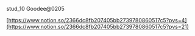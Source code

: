 stud_10 Goodee@0205

  

  

[https://www.notion.so/2366dc8fb207405bb2739780860517c5?pvs=4](https://www.notion.so/2366dc8fb207405bb2739780860517c5?pvs=21)